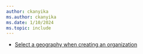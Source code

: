 ```yaml
---
author: ckanyika
ms.author: ckanyika
ms.date: 1/10/2024
ms.topic: include
---
```


- [Select a geography when creating an organization ](#select-a-geography-when-creating-an-organization)
